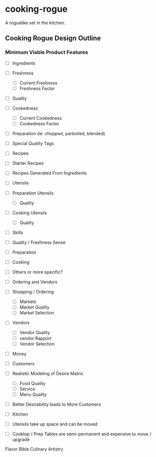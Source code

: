 # cooking-rogue
A roguelike set in the kitchen.

## Cooking Rogue Design Outline

### Minimum Viable Product Features


- [ ] Ingredients
 - [ ] Freshness
   - [ ] Current Freshness
   - [ ] Freshness Factor
 - [ ] Quality
 - [ ] Cookedness
   - [ ] Current Cookedness
   - [ ] Cookedness Factor
 - [ ] Preparation (ie: chopped, parboiled, blended)
 - [ ] Special Quality Tags
- [ ] Recipes
 - [ ] Starter Recipes
 - [ ] Recipes Generated From Ingredients
- [ ] Utensils
 - [ ] Preparation Utensils
   - [ ] Quality
 - [ ] Cooking Utensils
   - [ ] Quality
- [ ] Skills
 - [ ] Quality / Freshness Sense
 - [ ] Preparation
 - [ ] Cooking
 - [ ] Others or more specific?
- [ ] Ordering and Vendors
 - [ ] Shopping / Ordering
   - [ ] Markets
    - [ ] Market Quality
    - [ ] Market Selection
 - [ ] Vendors
   - [ ] Vendor Quality
   - [ ] vendor Rapport
   - [ ] Vendor Selection
 - [ ] Money
- [ ] Customers
 - [ ] Realistic Modeling of Desire Matrix
   - [ ] Food Quality
   - [ ] Service
   - [ ] Menu Quality
 - [ ] Better Desirability leads to More Customers
- [ ] Kitchen
 - [ ] Utensils take up space and can be moved
 - [ ] Cooktop / Prep Tables are semi-permanent and expensive to move / upgrade


Flavor Bible
Culinary Artistry
